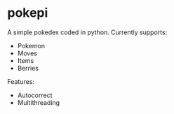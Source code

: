 # pokepi
A simple pokedex coded in python.
Currently supports:
- Pokemon
- Moves
- Items
- Berries

Features:
- Autocorrect
- Multithreading
